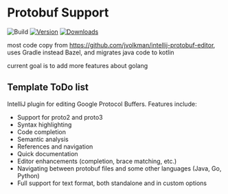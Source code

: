 # Protobuf Support

![Build](https://github.com/KKKIIO/intellij-protobuf-support/workflows/Build/badge.svg)
[![Version](https://img.shields.io/jetbrains/plugin/v/15449.svg)](https://plugins.jetbrains.com/plugin/15449)
[![Downloads](https://img.shields.io/jetbrains/plugin/d/15449.svg)](https://plugins.jetbrains.com/plugin/15449)

most code copy from https://github.com/jvolkman/intellij-protobuf-editor, uses Gradle instead Bazel, and migrates java code to kotlin

current goal is to add more features about golang

## Template ToDo list

<!-- Plugin description -->
IntelliJ plugin for editing Google Protocol Buffers. Features include:

- Support for proto2 and proto3
- Syntax highlighting
- Code completion
- Semantic analysis
- References and navigation
- Quick documentation
- Editor enhancements (completion, brace matching, etc.)
- Navigating between protobuf files and some other languages (Java, Go, Python)
- Full support for text format, both standalone and in custom options
<!-- Plugin description end -->

